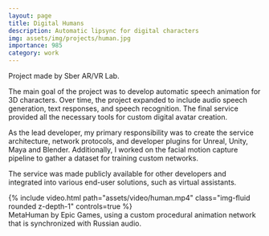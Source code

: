 ```yaml
---
layout: page
title: Digital Humans
description: Automatic lipsync for digital characters
img: assets/img/projects/human.jpg
importance: 985
category: work
---
```


Project made by Sber AR/VR Lab.

The main goal of the project was to develop automatic speech animation for 3D characters. Over time, the project expanded to include audio speech generation, text responses, and speech recognition. The final service provided all the necessary tools for custom digital avatar creation.

As the lead developer, my primary responsibility was to create the service architecture, network protocols, and developer plugins for Unreal, Unity, Maya and Blender. Additionally, I worked on the facial motion capture pipeline to gather a dataset for training custom networks.

The service was made publicly available for other developers and integrated into various end-user solutions, such as virtual assistants.

<div class="row mt-3">
    <div class="col-sm mt-3 mt-md-0">
        {% include video.html path="assets/video/human.mp4" class="img-fluid rounded z-depth-1" controls=true %}
    </div>
</div>

<div class="caption">
    MetaHuman by Epic Games, using a custom procedural animation network that is synchronized with Russian audio.
</div>